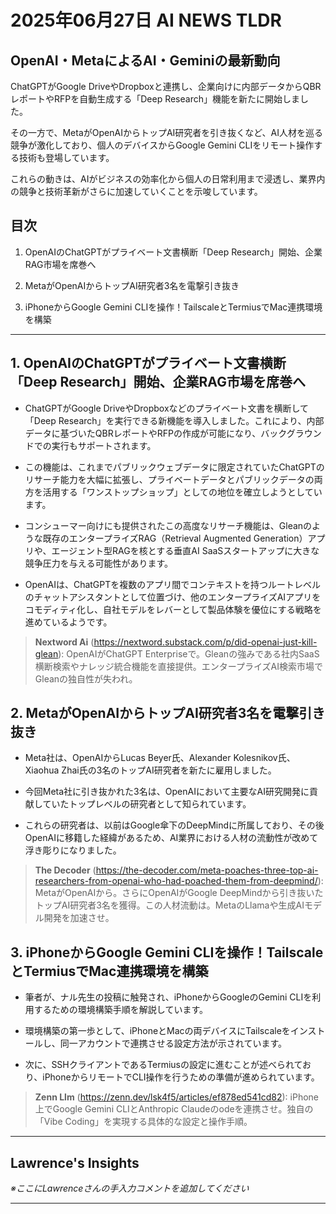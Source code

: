 # 2025年06月27日 AI NEWS TLDR

## OpenAI・MetaによるAI・Geminiの最新動向

ChatGPTがGoogle DriveやDropboxと連携し、企業向けに内部データからQBRレポートやRFPを自動生成する「Deep Research」機能を新たに開始しました。

その一方で、MetaがOpenAIからトップAI研究者を引き抜くなど、AI人材を巡る競争が激化しており、個人のデバイスからGoogle Gemini CLIをリモート操作する技術も登場しています。

これらの動きは、AIがビジネスの効率化から個人の日常利用まで浸透し、業界内の競争と技術革新がさらに加速していくことを示唆しています。

## 目次

1. OpenAIのChatGPTがプライベート文書横断「Deep Research」開始、企業RAG市場を席巻へ

2. MetaがOpenAIからトップAI研究者3名を電撃引き抜き

3. iPhoneからGoogle Gemini CLIを操作！TailscaleとTermiusでMac連携環境を構築

---

## 1. OpenAIのChatGPTがプライベート文書横断「Deep Research」開始、企業RAG市場を席巻へ

- ChatGPTがGoogle DriveやDropboxなどのプライベート文書を横断して「Deep Research」を実行できる新機能を導入しました。これにより、内部データに基づいたQBRレポートやRFPの作成が可能になり、バックグラウンドでの実行もサポートされます。

- この機能は、これまでパブリックウェブデータに限定されていたChatGPTのリサーチ能力を大幅に拡張し、プライベートデータとパブリックデータの両方を活用する「ワンストップショップ」としての地位を確立しようとしています。

- コンシューマー向けにも提供されたこの高度なリサーチ機能は、Gleanのような既存のエンタープライズRAG（Retrieval Augmented Generation）アプリや、エージェント型RAGを核とする垂直AI SaaSスタートアップに大きな競争圧力を与える可能性があります。

- OpenAIは、ChatGPTを複数のアプリ間でコンテキストを持つルートレベルのチャットアシスタントとして位置づけ、他のエンタープライズAIアプリをコモディティ化し、自社モデルをレバーとして製品体験を優位にする戦略を進めているようです。

> **Nextword Ai** (https://nextword.substack.com/p/did-openai-just-kill-glean): OpenAIがChatGPT Enterpriseで。Gleanの強みである社内SaaS横断検索やナレッジ統合機能を直接提供。エンタープライズAI検索市場でGleanの独自性が失われ。

## 2. MetaがOpenAIからトップAI研究者3名を電撃引き抜き

- Meta社は、OpenAIからLucas Beyer氏、Alexander Kolesnikov氏、Xiaohua Zhai氏の3名のトップAI研究者を新たに雇用しました。

- 今回Meta社に引き抜かれた3名は、OpenAIにおいて主要なAI研究開発に貢献していたトップレベルの研究者として知られています。

- これらの研究者は、以前はGoogle傘下のDeepMindに所属しており、その後OpenAIに移籍した経緯があるため、AI業界における人材の流動性が改めて浮き彫りになりました。

> **The Decoder** (https://the-decoder.com/meta-poaches-three-top-ai-researchers-from-openai-who-had-poached-them-from-deepmind/): MetaがOpenAIから。さらにOpenAIがGoogle DeepMindから引き抜いたトップAI研究者3名を獲得。この人材流動は。MetaのLlamaや生成AIモデル開発を加速させ。

## 3. iPhoneからGoogle Gemini CLIを操作！TailscaleとTermiusでMac連携環境を構築

- 筆者が、ナル先生の投稿に触発され、iPhoneからGoogleのGemini CLIを利用するための環境構築手順を解説しています。

- 環境構築の第一歩として、iPhoneとMacの両デバイスにTailscaleをインストールし、同一アカウントで連携させる設定方法が示されています。

- 次に、SSHクライアントであるTermiusの設定に進むことが述べられており、iPhoneからリモートでCLI操作を行うための準備が進められています。

> **Zenn Llm** (https://zenn.dev/lsk4f5/articles/ef878ed541cd82): iPhone上でGoogle Gemini CLIとAnthropic Claudeのodeを連携させ。独自の「Vibe Coding」を実現する具体的な設定と操作手順。

---

## Lawrence's Insights

*※ここにLawrenceさんの手入力コメントを追加してください*

---
